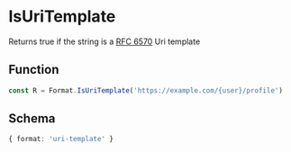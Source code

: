 # IsUriTemplate

Returns true if the string is a [RFC 6570](https://www.rfc-editor.org/rfc/rfc6570.html) Uri template

## Function

```typescript
const R = Format.IsUriTemplate('https://example.com/{user}/profile')
```

## Schema

```typescript 
{ format: 'uri-template' }
```